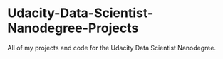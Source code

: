 # Udacity-Data-Scientist-Nanodegree-Projects

All of my projects and code for the Udacity Data Scientist Nanodegree.
